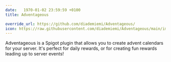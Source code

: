 ```yaml
---
date:   1970-01-02 23:59:59 +0100
title: Adventageous

override_url: https://github.com/diademiemi/Adventageous/
icon: https://raw.githubusercontent.com/diademiemi/Adventageous/main/img/logo-by-midjourney.png
---
```


Adventageous is a Spigot plugin that allows you to create advent calendars for your server. It's perfect for daily rewards, or for creating fun rewards leading up to server events!